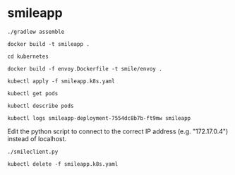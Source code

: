 # smileapp

`./gradlew assemble`

`docker build -t smileapp .`

`cd kubernetes`

`docker build -f envoy.Dockerfile -t smile/envoy .`

`kubectl apply -f smileapp.k8s.yaml`

`kubectl get pods`

`kubectl describe pods`

`kubectl logs smileapp-deployment-7554dc8b7b-ft9mw smileapp`

Edit the python script to connect to the correct IP address (e.g. "172.17.0.4") instead of localhost.

`./smileclient.py`

`kubectl delete -f smileapp.k8s.yaml`

